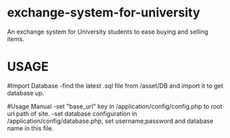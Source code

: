 # exchange-system-for-university
An exchange system for University students to ease buying and selling items.


# USAGE
#Import Database
-find the latest .sql file from /asset/DB and import it to get database up.

#Usage Manual
-set "base_url" key in /application/config/config.php to root url path of site.
-set database configuration in /application/config/database.php, set username,password and database name in this file.
